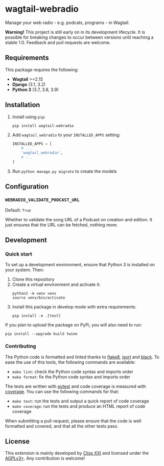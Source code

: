 # wagtail-webradio

Manage your web radio - e.g. podcats, programs - in Wagtail.

**Warning!** This project is still early on in its development lifecycle. It is
possible for breaking changes to occur between versions until reaching a stable
1.0. Feedback and pull requests are welcome.

## Requirements

This package requires the following:
- **Wagtail** >=2.15
- **Django** (3.1, 3.2)
- **Python 3** (3.7, 3.8, 3.9)

## Installation

1. Install using ``pip``:
   ```shell
   pip install wagtail-webradio
   ```
2. Add ``wagtail_webradio`` to your ``INSTALLED_APPS`` setting:
   ```python
   INSTALLED_APPS = [
       # ...
       'wagtail_webradio',
       # ...
   ]
   ```
3. Run ``python manage.py migrate`` to create the models

## Configuration

### `WEBRADIO_VALIDATE_PODCAST_URL`

Default: ``True``

Whether to validate the song URL of a Podcast on creation and edition. It just
ensures that the URL can be fetched, nothing more.

## Development
### Quick start

To set up a development environment, ensure that Python 3 is installed on your
system. Then:

1. Clone this repository
2. Create a virtual environment and activate it:
   ```shell
   python3 -m venv venv
   source venv/bin/activate
   ```
3. Install this package in develop mode with extra requirements:
   ```shell
   pip install -e .[test]
   ```

If you plan to upload the package on PyPi, you will also need to run:
```shell
pip install --upgrade build twine
```

### Contributing

The Python code is formatted and linted thanks to [flake8], [isort] and [black].
To ease the use of this tools, the following commands are available:
- `make lint`: check the Python code syntax and imports order
- `make format`: fix the Python code syntax and imports order

The tests are written with [pytest] and code coverage is measured with [coverage].
You can use the following commands for that:
- ``make test``: run the tests and output a quick report of code coverage
- ``make coverage``: run the tests and produce an HTML report of code coverage

When submitting a pull-request, please ensure that the code is well formatted
and covered, and that all the other tests pass.

[flake8]: https://flake8.pycqa.org/
[isort]: https://pycqa.github.io/isort/
[black]: https://black.readthedocs.io/
[pytest]: https://docs.pytest.org/
[coverage]: https://coverage.readthedocs.io/

## License

This extension is mainly developed by [Cliss XXI](https://www.cliss21.com) and
licensed under the [AGPLv3+](LICENSE). Any contribution is welcome!
